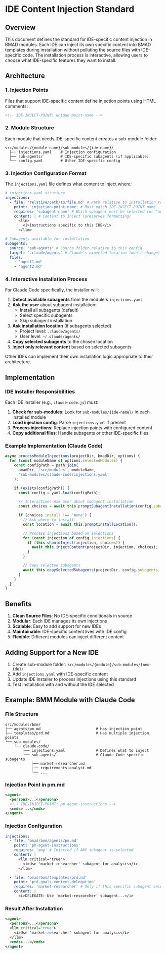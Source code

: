 # IDE Content Injection Standard

## Overview

This document defines the standard for IDE-specific content injection in BMAD modules. Each IDE can inject its own specific content into BMAD templates during installation without polluting the source files with IDE-specific code. The installation process is interactive, allowing users to choose what IDE-specific features they want to install.

## Architecture

### 1. Injection Points

Files that support IDE-specific content define injection points using HTML comments:

```xml
<!-- IDE-INJECT-POINT: unique-point-name -->
```

### 2. Module Structure

Each module that needs IDE-specific content creates a sub-module folder:

```
src/modules/{module-name}/sub-modules/{ide-name}/
  ├── injections.yaml    # Injection configuration
  ├── sub-agents/        # IDE-specific subagents (if applicable)
  └── config.yaml        # Other IDE-specific config
```

### 3. Injection Configuration Format

The `injections.yaml` file defines what content to inject where:

```yaml
# injections.yaml structure
injections:
  - file: 'relative/path/to/file.md' # Path relative to installation root
    point: 'injection-point-name' # Must match IDE-INJECT-POINT name
    requires: 'subagent-name' # Which subagent must be selected (or "any")
    content: | # Content to inject (preserves formatting)
      <llm>
        <i>Instructions specific to this IDE</i>
      </llm>

# Subagents available for installation
subagents:
  source: 'sub-agents' # Source folder relative to this config
  target: '.claude/agents' # Claude's expected location (don't change)
  files:
    - 'agent1.md'
    - 'agent2.md'
```

### 4. Interactive Installation Process

For Claude Code specifically, the installer will:

1. **Detect available subagents** from the module's `injections.yaml`
2. **Ask the user** about subagent installation:
   - Install all subagents (default)
   - Select specific subagents
   - Skip subagent installation
3. **Ask installation location** (if subagents selected):
   - Project level: `.claude/agents/`
   - User level: `~/.claude/agents/`
4. **Copy selected subagents** to the chosen location
5. **Inject only relevant content** based on selected subagents

Other IDEs can implement their own installation logic appropriate to their architecture.

## Implementation

### IDE Installer Responsibilities

Each IDE installer (e.g., `claude-code.js`) must:

1. **Check for sub-modules**: Look for `sub-modules/{ide-name}/` in each installed module
2. **Load injection config**: Parse `injections.yaml` if present
3. **Process injections**: Replace injection points with configured content
4. **Copy additional files**: Handle subagents or other IDE-specific files

### Example Implementation (Claude Code)

```javascript
async processModuleInjections(projectDir, bmadDir, options) {
  for (const moduleName of options.selectedModules) {
    const configPath = path.join(
      bmadDir, 'src/modules', moduleName,
      'sub-modules/claude-code/injections.yaml'
    );

    if (exists(configPath)) {
      const config = yaml.load(configPath);

      // Interactive: Ask user about subagent installation
      const choices = await this.promptSubagentInstallation(config.subagents);

      if (choices.install !== 'none') {
        // Ask where to install
        const location = await this.promptInstallLocation();

        // Process injections based on selections
        for (const injection of config.injections) {
          if (this.shouldInject(injection, choices)) {
            await this.injectContent(projectDir, injection, choices);
          }
        }

        // Copy selected subagents
        await this.copySelectedSubagents(projectDir, config.subagents, choices, location);
      }
    }
  }
}
```

## Benefits

1. **Clean Source Files**: No IDE-specific conditionals in source
2. **Modular**: Each IDE manages its own injections
3. **Scalable**: Easy to add support for new IDEs
4. **Maintainable**: IDE-specific content lives with IDE config
5. **Flexible**: Different modules can inject different content

## Adding Support for a New IDE

1. Create sub-module folder: `src/modules/{module}/sub-modules/{new-ide}/`
2. Add `injections.yaml` with IDE-specific content
3. Update IDE installer to process injections using this standard
4. Test installation with and without the IDE selected

## Example: BMM Module with Claude Code

### File Structure

```
src/modules/bmm/
├── agents/pm.md                         # Has injection point
├── templates/prd.md                     # Has multiple injection points
└── sub-modules/
    └── claude-code/
        ├── injections.yaml              # Defines what to inject
        └── sub-agents/                  # Claude Code specific subagents
            ├── market-researcher.md
            ├── requirements-analyst.md
            └── ...
```

### Injection Point in pm.md

```xml
<agent>
  <persona>...</persona>
  <!-- IDE-INJECT-POINT: pm-agent-instructions -->
  <cmds>...</cmds>
</agent>
```

### Injection Configuration

```yaml
injections:
  - file: 'bmad/bmm/agents/pm.md'
    point: 'pm-agent-instructions'
    requires: 'any' # Injected if ANY subagent is selected
    content: |
      <llm critical="true">
        <i>Use 'market-researcher' subagent for analysis</i>
      </llm>

  - file: 'bmad/bmm/templates/prd.md'
    point: 'prd-goals-context-delegation'
    requires: 'market-researcher' # Only if this specific subagent selected
    content: |
      <i>DELEGATE: Use 'market-researcher' subagent...</i>
```

### Result After Installation

```xml
<agent>
  <persona>...</persona>
  <llm critical="true">
    <i>Use 'market-researcher' subagent for analysis</i>
  </llm>
  <cmds>...</cmds>
</agent>
```
